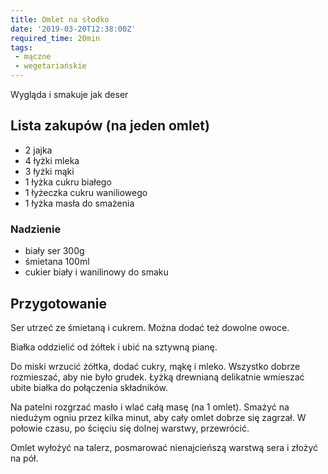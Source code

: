 ```yaml
---
title: Omlet na słodko
date: '2019-03-20T12:38:00Z'
required_time: 20min
tags:
 - mączne
 - wegetariańskie
---
```


Wygląda i smakuje jak deser

<!---- splitter ---->

## Lista zakupów (na jeden omlet)

 - 2 jajka
 - 4 łyżki mleka
 - 3 łyżki mąki
 - 1 łyżka cukru białego
 - 1 łyżeczka cukru waniliowego
 - 1 łyżka masła do smażenia

 ### Nadzienie
 - biały ser 300g
 - śmietana 100ml
 - cukier biały i wanilinowy do smaku

<!---- splitter ---->

## Przygotowanie

Ser utrzeć ze śmietaną i cukrem.
Można dodać też dowolne owoce.

Białka oddzielić od żółtek i ubić na sztywną pianę.

Do miski wrzucić żółtka, dodać cukry, mąkę i mleko. Wszystko dobrze rozmieszać, aby nie było grudek.
Łyżką drewnianą delikatnie wmieszać ubite białka do połączenia składników.

Na patelni rozgrzać masło i wlać całą masę (na 1 omlet).
Smażyć na niedużym ogniu przez kilka minut, aby cały omlet dobrze się zagrzał. W połowie czasu, po ścięciu się dolnej warstwy,  przewrócić.

Omlet wyłożyć na talerz, posmarować nienajcieńszą warstwą sera i złożyć na pół.
